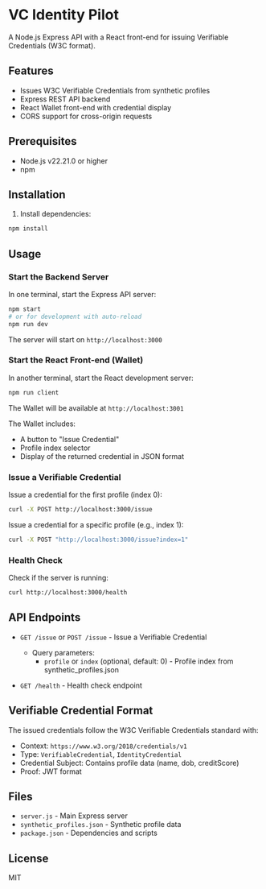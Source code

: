 # VC Identity Pilot

A Node.js Express API with a React front-end for issuing Verifiable Credentials (W3C format).

## Features

- Issues W3C Verifiable Credentials from synthetic profiles
- Express REST API backend
- React Wallet front-end with credential display
- CORS support for cross-origin requests

## Prerequisites

- Node.js v22.21.0 or higher
- npm

## Installation

1. Install dependencies:
```bash
npm install
```

## Usage

### Start the Backend Server

In one terminal, start the Express API server:

```bash
npm start
# or for development with auto-reload
npm run dev
```

The server will start on `http://localhost:3000`

### Start the React Front-end (Wallet)

In another terminal, start the React development server:

```bash
npm run client
```

The Wallet will be available at `http://localhost:3001`

The Wallet includes:
- A button to "Issue Credential"
- Profile index selector
- Display of the returned credential in JSON format

### Issue a Verifiable Credential

Issue a credential for the first profile (index 0):
```bash
curl -X POST http://localhost:3000/issue
```

Issue a credential for a specific profile (e.g., index 1):
```bash
curl -X POST "http://localhost:3000/issue?index=1"
```

### Health Check

Check if the server is running:
```bash
curl http://localhost:3000/health
```

## API Endpoints

- `GET /issue` or `POST /issue` - Issue a Verifiable Credential
  - Query parameters: 
    - `profile` or `index` (optional, default: 0) - Profile index from synthetic_profiles.json
  
- `GET /health` - Health check endpoint

## Verifiable Credential Format

The issued credentials follow the W3C Verifiable Credentials standard with:
- Context: `https://www.w3.org/2018/credentials/v1`
- Type: `VerifiableCredential`, `IdentityCredential`
- Credential Subject: Contains profile data (name, dob, creditScore)
- Proof: JWT format

## Files

- `server.js` - Main Express server
- `synthetic_profiles.json` - Synthetic profile data
- `package.json` - Dependencies and scripts

## License

MIT
